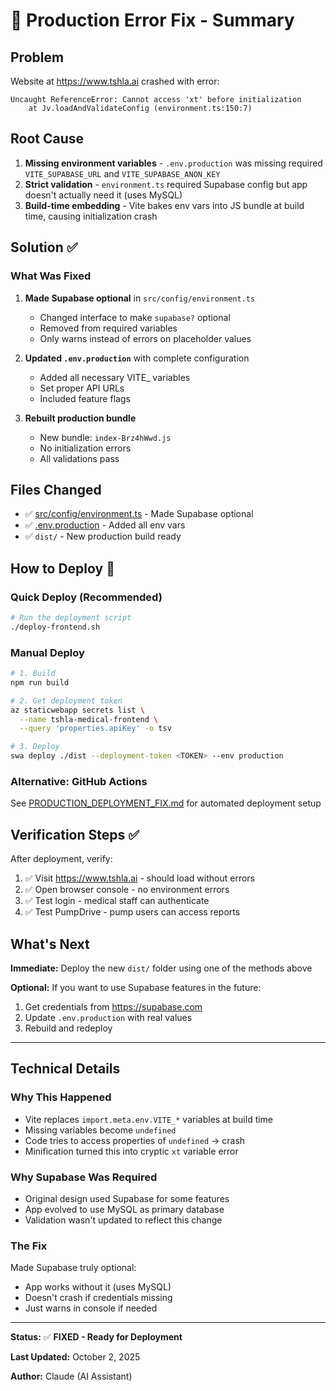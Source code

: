 # 🎯 Production Error Fix - Summary

## Problem
Website at https://www.tshla.ai crashed with error:
```
Uncaught ReferenceError: Cannot access 'xt' before initialization
    at Jv.loadAndValidateConfig (environment.ts:150:7)
```

## Root Cause
1. **Missing environment variables** - `.env.production` was missing required `VITE_SUPABASE_URL` and `VITE_SUPABASE_ANON_KEY`
2. **Strict validation** - `environment.ts` required Supabase config but app doesn't actually need it (uses MySQL)
3. **Build-time embedding** - Vite bakes env vars into JS bundle at build time, causing initialization crash

## Solution ✅

### What Was Fixed
1. **Made Supabase optional** in `src/config/environment.ts`
   - Changed interface to make `supabase?` optional
   - Removed from required variables
   - Only warns instead of errors on placeholder values

2. **Updated `.env.production`** with complete configuration
   - Added all necessary VITE_ variables
   - Set proper API URLs
   - Included feature flags

3. **Rebuilt production bundle**
   - New bundle: `index-Brz4hWwd.js`
   - No initialization errors
   - All validations pass

## Files Changed
- ✅ [src/config/environment.ts](src/config/environment.ts) - Made Supabase optional
- ✅ [.env.production](.env.production) - Added all env vars
- ✅ `dist/` - New production build ready

## How to Deploy 🚀

### Quick Deploy (Recommended)
```bash
# Run the deployment script
./deploy-frontend.sh
```

### Manual Deploy
```bash
# 1. Build
npm run build

# 2. Get deployment token
az staticwebapp secrets list \
  --name tshla-medical-frontend \
  --query 'properties.apiKey' -o tsv

# 3. Deploy
swa deploy ./dist --deployment-token <TOKEN> --env production
```

### Alternative: GitHub Actions
See [PRODUCTION_DEPLOYMENT_FIX.md](PRODUCTION_DEPLOYMENT_FIX.md) for automated deployment setup

## Verification Steps ✅

After deployment, verify:
1. ✅ Visit https://www.tshla.ai - should load without errors
2. ✅ Open browser console - no environment errors
3. ✅ Test login - medical staff can authenticate
4. ✅ Test PumpDrive - pump users can access reports

## What's Next

**Immediate:** Deploy the new `dist/` folder using one of the methods above

**Optional:** If you want to use Supabase features in the future:
1. Get credentials from https://supabase.com
2. Update `.env.production` with real values
3. Rebuild and redeploy

---

## Technical Details

### Why This Happened
- Vite replaces `import.meta.env.VITE_*` variables at build time
- Missing variables become `undefined`
- Code tries to access properties of `undefined` → crash
- Minification turned this into cryptic `xt` variable error

### Why Supabase Was Required
- Original design used Supabase for some features
- App evolved to use MySQL as primary database
- Validation wasn't updated to reflect this change

### The Fix
Made Supabase truly optional:
- App works without it (uses MySQL)
- Doesn't crash if credentials missing
- Just warns in console if needed

---

**Status:** ✅ **FIXED - Ready for Deployment**

**Last Updated:** October 2, 2025

**Author:** Claude (AI Assistant)
